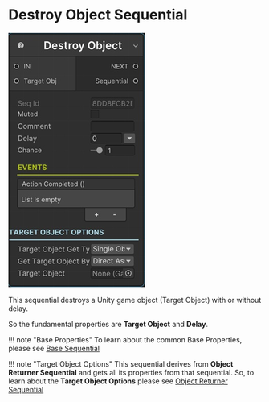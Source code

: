 # Destroy Object Sequential

![Destroy Object](/img/sequential_destroyobject.jpg)

This sequential destroys a Unity game object (Target Object) with or without delay.

So the fundamental properties are __Target Object__ and __Delay__.

!!! note "Base Properties"
    To learn about the common Base Properties, please see [Base Sequential](../sequential_base.md)

!!! note "Target Object Options"
    This sequential derives from __Object Returner Sequential__ and gets all its properties from that sequential. So, to learn about the __Target Object Options__ please see [Object Returner Sequential](../sequential_objectreturner.md)


